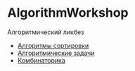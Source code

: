 # AlgorithmWorkshop
Алгоритмический ликбез

- [Алгоритмы сортировки](https://github.com/kaarenina/AlgorithmWorkshop/tree/main/SortingAlgorithms)
- [Алгоритмические задачи](https://github.com/kaarenina/AlgorithmWorkshop/tree/main/additional)
- [Комбинаторика](https://github.com/kaarenina/AlgorithmWorkshop/tree/main/Combinatorics)

